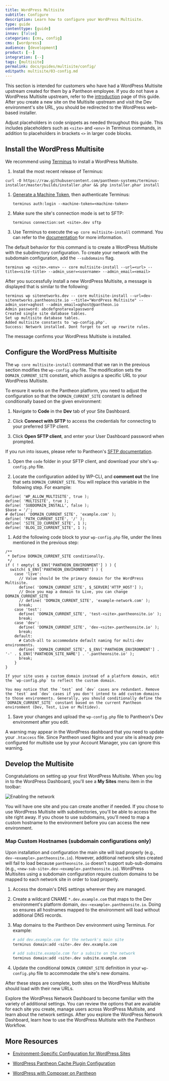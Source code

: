 ```yaml
---
title: WordPress Multisite
subtitle: Configure
description: Learn how to configure your WordPress Multisite.
type: guide
contenttype: [guide]
innav: [false]
categories: [cms, config]
cms: [wordpress]
audience: [development]
product: [--]
integration: [--]
tags: [multisite]
permalink: docs/guides/multisite/config/
editpath: multisite/03-config.md
---
```


This section is intended for customers who have had a WordPress Multisite upstream created for them by a Pantheon employee. If you do not have a WordPress Multisite upstream, refer to the [introduction](/guides/multisite) page of this guide. After you create a new site on the Multisite upstream and visit the Dev environment's site URL, you should be redirected to the WordPress web-based installer.

<Alert title="Note" type="info">

Adjust placeholders in code snippets as needed throughout this guide. This includes placeholders such as `<site>` and `<env>` in Terminus commands, in addition to placeholders in brackets `<>` in larger code blocks.

</Alert>

## Install the WordPress Multisite

We recommend using [Terminus](/terminus) to install a WordPress Multisite.

1. Install the most recent release of Terminus:

  ```bash{promptUser: user}
  curl -O https://raw.githubusercontent.com/pantheon-systems/terminus-installer/master/builds/installer.phar && php installer.phar install
  ```

1. [Generate a Machine Token](https://dashboard.pantheon.io/machine-token/create), then authenticate Terminus:

    ```bash{promptUser: user}
    terminus auth:login --machine-token=<machine-token>
    ```

1. Make sure the site's connection mode is set to SFTP:

    ```bash{promptUser: user}
    terminus connection:set <site>.dev sftp
    ```

1. Use Terminus to execute the `wp core multisite-install` command. You can refer to the [documentation](https://developer.wordpress.org/cli/commands/core/multisite-install/) for more information.

  <Alert title="Note" type="info">

  The default behavior for this command is to create a WordPress Multisite with the subdirectory configuration. To create your network with the subdomain configuration, add the `--subdomains` flag.

  </Alert>

  ```bash{promptUser: user}
  terminus wp <site>.<env> -- core multisite-install --url=<url> --title=<site-title> --admin_user=<username> --admin_email=<email>
  ```

 After you successfully install a new WordPress Multisite, a message is displayed that is similar to the following:

  ```bash{outputLines: 2-6}
  terminus wp sitenetworks.dev -- core multisite-install --url=dev-sitenetworks.pantheonsite.io --title="WordPress Multisite" --admin_user=aghost --admin_email=aghost@pantheon.io
  Admin password: abcdefgnotarealpassword
  Created single site database tables.
  Set up multisite database tables.
  Added multisite constants to 'wp-config.php'.
  Success: Network installed. Dont forget to set up rewrite rules.
  ```

The message confirms your WordPress Multisite is installed.

## Configure the WordPress Multisite

The `wp core multisite-install` command that we ran in the previous section modifies the `wp-config.php` file. The modification sets the `DOMAIN_CURRENT_SITE` constant, which assigns a specific URL to your WordPress Multisite.

To ensure it works on the Pantheon platform, you need to adjust the configuration so that the `DOMAIN_CURRENT_SITE` constant is defined conditionally based on the given environment:

1. Navigate to **<span class="glyphicons glyphicons-embed-close"></span> Code** in the **<span class="glyphicons glyphicons-wrench"></span> Dev** tab of your Site Dashboard.

1. Click **Connect with SFTP** to access the credentials for connecting to your preferred SFTP client.

1. Click **Open SFTP client**, and enter your User Dashboard password when prompted.

  If you run into issues, please refer to Pantheon's [SFTP documentation](/guides/sftp/sftp-connection-info).

1. Open the `code` folder in your SFTP client, and download your site's `wp-config.php` file.

1. Locate the configuration added by WP-CLI, and **comment out** the line that sets `DOMAIN_CURRENT_SITE`. You will replace this variable in the following step. For example:

  ```php:title=wp-config.php
  define( 'WP_ALLOW_MULTISITE', true );
  define( 'MULTISITE', true );
  define( 'SUBDOMAIN_INSTALL', false );
  $base = '/';
  # define( 'DOMAIN_CURRENT_SITE', 'example.com' );
  define( 'PATH_CURRENT_SITE', '/' );
  define( 'SITE_ID_CURRENT_SITE', 1 );
  define( 'BLOG_ID_CURRENT_SITE', 1 );
  ```

1. Add the following code block to your `wp-config.php` file, under the lines mentioned in the previous step:

  ```php:title=wp-config.php
  /**
   * Define DOMAIN_CURRENT_SITE conditionally.
   */
  if ( ! empty( $_ENV['PANTHEON_ENVIRONMENT'] ) ) {
    switch( $_ENV['PANTHEON_ENVIRONMENT'] ) {
      case 'live':
        // Value should be the primary domain for the WordPress Multisite.
        define( 'DOMAIN_CURRENT_SITE', $_SERVER['HTTP_HOST'] );
        // Once you map a domain to Live, you can change DOMAIN_CURRENT_SITE
        // define( 'DOMAIN_CURRENT_SITE', 'example-network.com' );
        break;
      case 'test':
        define( 'DOMAIN_CURRENT_SITE', 'test-<site>.pantheonsite.io' );
        break;
      case 'dev':
        define( 'DOMAIN_CURRENT_SITE', 'dev-<site>.pantheonsite.io' );
        break;
      default:
        # Catch-all to accommodate default naming for multi-dev environments.
        define( 'DOMAIN_CURRENT_SITE', $_ENV['PANTHEON_ENVIRONMENT'] . '-' . $_ENV['PANTHEON_SITE_NAME'] . '.pantheonsite.io' );
        break;
      }
  }
  ```

    If your site uses a custom domain instead of a platform domain, edit the `wp-config.php` to reflect the custom domain. 
      
    You may notice that the `test` and `dev` cases are redundant. Remove the `test` and `dev` cases if you don't intend to add custom domains to those environments. Generally, you should conditionally define the `DOMAIN_CURRENT_SITE` constant based on the current Pantheon environment (Dev, Test, Live or Multidev).

1. Save your changes and upload the `wp-config.php` file to Pantheon's Dev environment after you edit.

<Alert title="Note" type="info">

A warning may appear in the WordPress dashboard that you need to update your `.htaccess` file. Since Pantheon used Nginx and your site is already pre-configured for multisite use by your Account Manager, you can ignore this warning.

</Alert>

## Develop the Multisite

Congratulations on setting up your first WordPress Multisite. When you log in to the WordPress Dashboard, you'll see a **My Sites** menu item in the toolbar:

![Enabling the network](../../../images/wp-network-admin-sites.png)

You will have one site and you can create another if needed. If you chose to use WordPress Multisite with subdirectories, you'll be able to access the site right away. If you chose to use subdomains, you'll need to map a custom hostname to the environment before you can access the new environment.

<Accordion title="Mapping Custom Hostnames"  id="map-cust-hostname" icon="wrench">

### Map Custom Hostnames (subdomain configurations only)

Upon installation and configuration the main site will load properly (e.g., `dev-<example>.pantheonsite.io`). However, additional network sites created will fail to load because `pantheonsite.io` doesn't support sub-sub-domains (e.g., `<new-sub-site>.dev-<example>.pantheonsite.io`). WordPress Multisites using a subdomain configuration require custom domains to be mapped to each network site in order to load properly.

1. Access the domain's DNS settings wherever they are managed.
1. Create a wildcard CNAME `*.dev.example.com` that maps to the Dev environment's platform domain, `dev-<example>.pantheonsite.io`. Doing so ensures all hostnames mapped to the environment will load without additional DNS records.
1. Map domains to the Pantheon Dev environment using Terminus. For example:

    ```bash
    # add dev.example.com for the network's main site
    terminus domain:add <site>.dev dev.example.com

    # add subsite.example.com for a subsite on the network
    terminus domain:add <site>.dev subsite.example.com
    ```

1. Update the conditional `DOMAIN_CURRENT_SITE` definition in your `wp-config.php` file to accommodate the site's new domains.

After these steps are complete, both sites on the WordPress Multisite should load with their new URLs.

</Accordion>

Explore the WordPress Network Dashboard to become familiar with the variety of additional settings. You can review the options that are available for each site you create, manage users across WordPress Multisite, and learn about the network settings. After you explore the WordPress Network Dashboard, learn how to use the WordPress Multisite with the Pantheon Workflow.

## More Resources

- [Environment-Specific Configuration for WordPress Sites](/guides/environment-configuration/environment-specific-config)

- [WordPress Pantheon Cache Plugin Configuration](/guides/wordpress-configurations/wordpress-cache-plugin)

- [WordPress with Composer on Pantheon](/guides/wordpress-composer)
